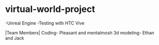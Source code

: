 # virtual-world-project
-Unreal Engine
-Testing with HTC Vive

|Team Members|
Coding- Pleasant and mentalmosh
3d modeling- Ethan and Jack
